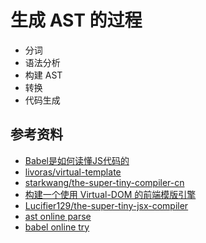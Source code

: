 # 生成 AST 的过程

- 分词
- 语法分析
- 构建 AST
- 转换
- 代码生成

## 参考资料

- [Babel是如何读懂JS代码的](https://zhuanlan.zhihu.com/p/27289600)
- [livoras/virtual-template](https://github.com/livoras/virtual-template)
- [starkwang/the-super-tiny-compiler-cn](https://github.com/starkwang/the-super-tiny-compiler-cn)
- [构建一个使用 Virtual-DOM 的前端模版引擎](https://github.com/livoras/blog/issues/14)
- [Lucifier129/the-super-tiny-jsx-compiler](https://github.com/Lucifier129/the-super-tiny-jsx-compiler)
- [ast online parse](https://astexplorer.net/#/1CHlCXc4n4)
- [babel online try](https://babeljs.io/repl)
